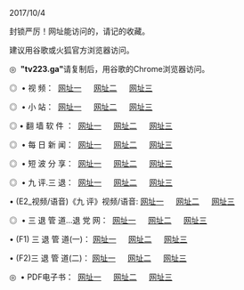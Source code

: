 <p>2017/10/4
<p>封锁严厉！网址能访问的，请记的收藏。
<p>建议用谷歌或火狐官方浏览器访问。
<p>◎   <strong>"tv223.ga"</strong>请复制后，用谷歌的Chrome浏览器访问。
<p>◎   • 视 频： 
<a href="http://wi.visaa.win/tv/index.html" target="_blank">网址一</a> 　 
<a href="http://ci.ns2.bid/9018.html" target="_blank">网址二</a> 　 
<a href="http://to.gooto.win/9449.html" target="_blank">网址三</a></p>
<p>◎ </span>  •  小 站：  
<a href="http://wi.visaa.win/" target="_blank">网址一</a> 　 
<a href="http://p.sinom.top/" target="_blank">网址二</a> 　 
<a href="http://to.gooto.win/read/" target="_blank">网址三</a></p>
<p>◎  • 翻 墙 软 件 ：  
<a href="http://wi.visaa.win/ff/index.html" target="_blank">网址一</a> 　 
<a href="http://ci.ns2.bid/s/read/a1_nd.html" target="_blank">网址二</a> 　 
<a href="http://to.gooto.win/ff/index.html" target="_blank">网址三</a></p>
<p>◎ </span>  • 每 日 新 闻：  
<a href="http://wi.visaa.win/day/index.html" target="_blank">网址一</a> 　 
<a href="http://ci.ns2.bid/day/" target="_blank">网址二</a> 　 
<a href="http://to.gooto.win/day/index.html" target="_blank">网址三</a></p>
<p>◎ </span>  • 短 波 分 享：  
<a href="http://wi.visaa.win/h/index.html" target="_blank">网址一</a> 　 
<a href="http://ci.ns2.bid/h/" target="_blank">网址二</a> 　 
<a href="http://to.gooto.win/h/index.html" target="_blank">网址三</a></p>
<p>◎   • 九 评.三 退：  
<a href="http://wi.visaa.win/t/index.html" target="_blank">网址一</a> 　 
<a href="http://p.sinom.top/v2/index.html" target="_blank">网址二</a> 　 
<a href="http://to.gooto.win/tt/index.html" target="_blank">网址三</a> 　</p>
<p>  • (E2_视频/语音)《九 评》视频/语音: 
<a href="http://p.sinom.top/7738.html" target="_blank">网址一</a> 　 
<a href="http://ci.ns2.bid/7614.html" target="_blank">网址二</a> 　 
<a href="http://to.gooto.win/7633.html" target="_blank">网址三</a></p>
<p>◎   • 三 退 管 道...退 党 网：  
<a href="http://wi.visaa.win/go/td1.html" target="_blank">网址一</a> 　 
<a href="http://ci.ns2.bid/go/td2.html" target="_blank">网址二</a> 　 
<a href="http://to.gooto.win/go/td3.html" target="_blank">网址三</a></p>
<p>  • (F1) 三 退 管 道(一)： 
<a href="http://wi.visaa.win/dd/" target="_blank">网址一</a> 　 
<a href="http://ci.ns2.bid/s/read/a1_tdx.html" target="_blank">网址二</a> 　 
<a href="http://to.gooto.win/dd/" target="_blank">网址三</a></p>
<p>  • (F2)三 退 管 道(二)： 
<a href="http://p.sinom.top/d/" target="_blank">网址一</a> 　 
<a href="http://ci.ns2.bid/d/" target="_blank">网址二</a> 　 
<a href="http://to.gooto.win/d/" target="_blank">网址三</a></p>
<p>◎   • PDF电子书：  
<a href="http://p.sinom.top/p/" target="_blank">网址一</a> 　 
<a href="http://ci.ns2.bid/p/" target="_blank">网址二</a> 　 
<a href="http://to.gooto.win/p/" target="_blank">网址三</a></p>
